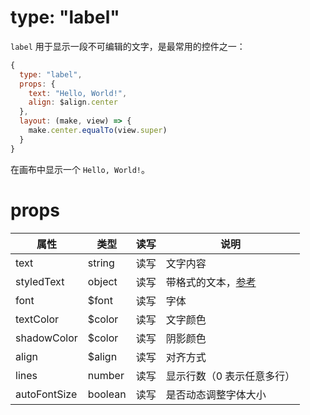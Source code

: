 # type: "label"

`label` 用于显示一段不可编辑的文字，是最常用的控件之一：

```js
{
  type: "label",
  props: {
    text: "Hello, World!",
    align: $align.center
  },
  layout: (make, view) => {
    make.center.equalTo(view.super)
  }
}
```

在画布中显示一个 `Hello, World!`。

# props

属性 | 类型 | 读写 | 说明
---|---|---|---
text | string | 读写 | 文字内容
styledText | object | 读写 | 带格式的文本，[参考](component/text.md?id=styledtext)
font | $font | 读写 | 字体
textColor | $color | 读写 | 文字颜色
shadowColor | $color | 读写 | 阴影颜色
align | $align | 读写 | 对齐方式
lines | number | 读写 | 显示行数（0 表示任意多行）
autoFontSize | boolean | 读写 | 是否动态调整字体大小